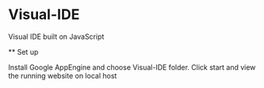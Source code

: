 Visual-IDE
======================================

Visual IDE built on JavaScript


** Set up

Install Google AppEngine and choose Visual-IDE folder. Click start and view the running website on local host

